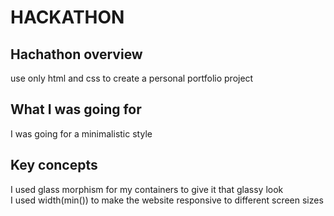 # HACKATHON
## Hachathon overview
use only html and css to create a personal portfolio project

## What I was going for
I was going for a minimalistic style

## Key concepts
I used glass morphism for my containers to give it that glassy look <br>
I used width(min()) to make the website responsive to different screen sizes

